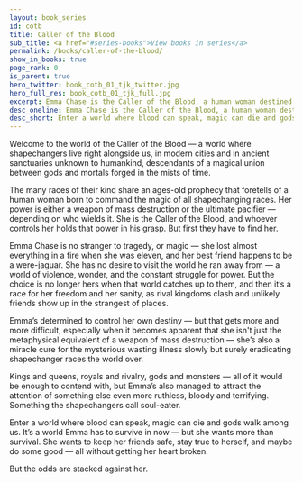 ```yaml
---
layout: book_series
id: cotb
title: Caller of the Blood
sub_title: <a href="#series-books">View books in series</a>
permalink: /books/caller-of-the-blood/
show_in_books: true
page_rank: 0
is_parent: true
hero_twitter: book_cotb_01_tjk_twitter.jpg
hero_full_res: book_cotb_01_tjk_full.jpg
excerpt: Emma Chase is the Caller of the Blood, a human woman destined to command the magic of all shapechanging races — if she can survive them.
desc_oneline: Emma Chase is the Caller of the Blood, a human woman destined to command the magic of all shapechanging races — if she can survive them.
desc_short: Enter a world where blood can speak, magic can die and gods walk among us, and an ancient prophecy foretells of one woman born to command the magic of all shapechanging races. She is the Caller of the Blood, and her power is either a weapon or a miracle-cure — depending on who commands her.
---
```


Welcome to the world of the Caller of the Blood &mdash; a world where shapechangers live right alongside us, in modern cities and in ancient sanctuaries unknown to humankind, descendants of a magical union between gods and mortals forged in the mists of time. 

The many races of their kind share an ages-old prophecy that foretells of a human woman born to command the magic of all shapechanging races. Her power is either a weapon of mass destruction or the ultimate pacifier &mdash; depending on who wields it. She is the Caller of the Blood, and whoever controls her holds that power in his grasp. But first they have to find her.

Emma Chase is no stranger to tragedy, or magic &mdash; she lost almost everything in a fire when she was eleven, and her best friend happens to be a were-jaguar. She has no desire to visit the world he ran away from &mdash; a world of violence, wonder, and the constant struggle for power. But the choice is no longer hers when that world catches up to them, and then it’s a race for her freedom and her sanity, as rival kingdoms clash and unlikely friends show up in the strangest of places. 

Emma’s determined to control her own destiny &mdash; but that gets more and more difficult, especially when it becomes apparent that she isn't just the metaphysical equivalent of a weapon of mass destruction &mdash; she’s also a miracle cure for the mysterious wasting illness slowly but surely eradicating shapechanger races the world over. 

Kings and queens, royals and rivalry, gods and monsters &mdash; all of it would be enough to contend with, but Emma’s also managed to attract the attention of something else even more ruthless, bloody and terrifying. Something the shapechangers call soul-eater.

Enter a world where blood can speak, magic can die and gods walk among us. It’s a world Emma has to survive in now &mdash; but she wants more than survival. She wants to keep her friends safe, stay true to herself, and maybe do some good &mdash; all without getting her heart broken.

But the odds are stacked against her.